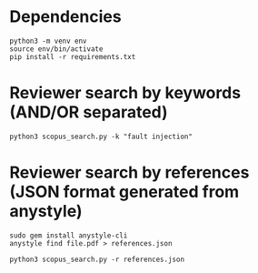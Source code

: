 # Dependencies

```
python3 -m venv env
source env/bin/activate
pip install -r requirements.txt
```

# Reviewer search by keywords (AND/OR separated)

```
python3 scopus_search.py -k "fault injection"
```

# Reviewer search by references (JSON format generated from anystyle)

```
sudo gem install anystyle-cli
anystyle find file.pdf > references.json

python3 scopus_search.py -r references.json
```
